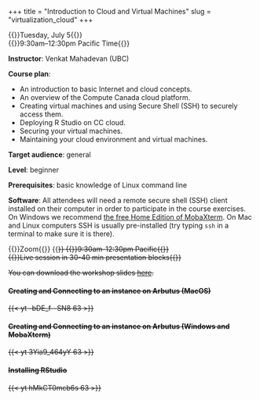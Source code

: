 +++
title = "Introduction to Cloud and Virtual Machines"
slug = "virtualization_cloud"
+++

{{<cor>}}Tuesday, July 5{{</cor>}}\
{{<cgr>}}9:30am–12:30pm Pacific Time{{</cgr>}}

**Instructor**: Venkat Mahadevan (UBC)

**Course plan**:

- An introduction to basic Internet and cloud concepts.
- An overview of the Compute Canada cloud platform.
- Creating virtual machines and using Secure Shell (SSH) to securely access them.
- Deploying R Studio on CC cloud.
- Securing your virtual machines.
- Maintaining your cloud environment and virtual machines.

**Target audience**: general

**Level**: beginner

**Prerequisites**: basic knowledge of Linux command line

**Software**: All attendees will need a remote secure shell (SSH) client installed on their computer in order to
participate in the course exercises. On Windows we recommend
[the free Home Edition of MobaXterm](https://mobaxterm.mobatek.net/download.html). On Mac and Linux computers SSH is
usually pre-installed (try typing `ssh` in a terminal to make sure it is there).

{{<cor>}}Zoom{{</cor>}} {{<s>}} {{<cgr>}}9:30am-12:30pm Pacific{{</cgr>}} \
{{<nolinktitle>}}Live session in 30-40 min presentation blocks{{</nolinktitle>}}

You can download the workshop slides [here](../../files/Intro_to_Cloud_SummerSchool2022.pdf).

#### Creating and Connecting to an instance on Arbutus (MacOS)

{{< yt -bDE_f--SN8 63 >}}

#### Creating and Connecting to an instance on Arbutus (Windows and MobaXterm)

{{< yt 3Yia9_464yY 63 >}}

#### Installing RStudio

{{< yt hMkCT0mcb6s 63 >}}
